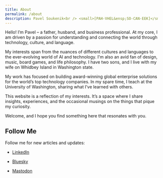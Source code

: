 ```yaml
---
title: About
permalink: /about
description: Pavel Soukenik<br /> <small>[PAH-VHEL&ensp;SO-CAN-EEK]</small><br /> <em>he / him</em><br /><br />[LinkedIn](https://www.linkedin.com/in/psoukenik/)<br /><br />[Bluesky](https://bsky.app/profile/pavelsoukenik.bsky.social)<br /><br /><a rel="me" href="https://mastodon.social/@soukenik">Mastodon</a>
---
```


Hello! I’m Pavel – a father, husband, and business professional. At my core, I am driven by a passion for understanding and connecting the world through technology, culture, and language.

My interests span from the nuances of different cultures and languages to the ever-evolving world of AI and technology. I'm also an avid fan of design, music, board games, and life philosophy. I have two sons, and I live with my wife on Whidbey Island in Washington state.

My work has focused on building award-winning global enterprise solutions for the world’s top technology companies. In my spare time, I teach at the University of Washington, sharing what I’ve learned with others.

This website is a reflection of my interests. It’s a space where I share insights, experiences, and the occasional musings on the things that pique my curiosity.

Welcome, and I hope you find something here that resonates with you.

## Follow Me

Follow me for new articles and updates:

- [LinkedIn](https://www.linkedin.com/in/psoukenik/)

- [Bluesky](https://bsky.app/profile/pavelsoukenik.bsky.social)

- [Mastodon](https://mastodon.social/@soukenik)
